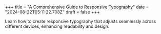 +++
title = "A Comprehensive Guide to Responsive Typography"
date = "2024-08-22T05:11:22.708Z"
draft = false
+++

  Learn how to create responsive typography that adjusts seamlessly across different devices, enhancing readability and design.
        